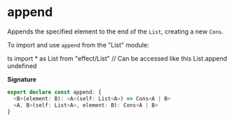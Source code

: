 # append

Appends the specified element to the end of the `List`, creating a new `Cons`.

To import and use `append` from the "List" module:

ts
import \* as List from "effect/List"
// Can be accessed like this
List.append
undefined

**Signature**

```ts
export declare const append: {
  <B>(element: B): <A>(self: List<A>) => Cons<A | B>
  <A, B>(self: List<A>, element: B): Cons<A | B>
}
```
